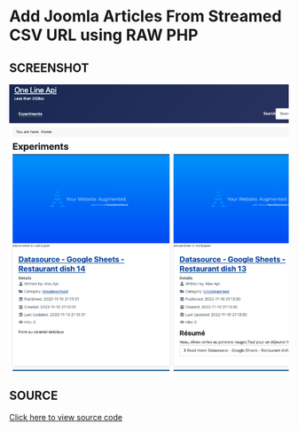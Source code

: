 # Add Joomla Articles From Streamed CSV URL using RAW PHP

## SCREENSHOT

![Screenshot for Joomla Web Services from Streamed Csv url](../../../media/images/screenshot-joomla-webservices-from-streamed-csv-url.png)


## SOURCE

[Click here to view source code](../../../using-raw-php/add-joomla-articles-from-streamed-csv-url.php)
